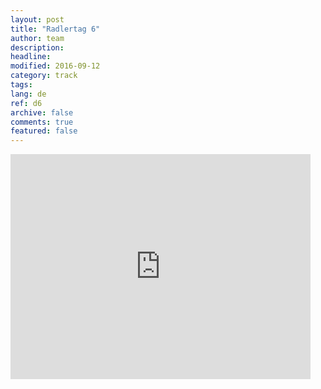 ```yaml
---
layout: post
title: "Radlertag 6"
author: team
description: 
headline: 
modified: 2016-09-12
category: track
tags: 
lang: de
ref: d6
archive: false
comments: true
featured: false
---
```


<iframe width="480" height="360" src="http://track-kit.net/maps_s3/?v=embed&track=229809.gpx" frameborder="0" allowfullscreen></iframe>